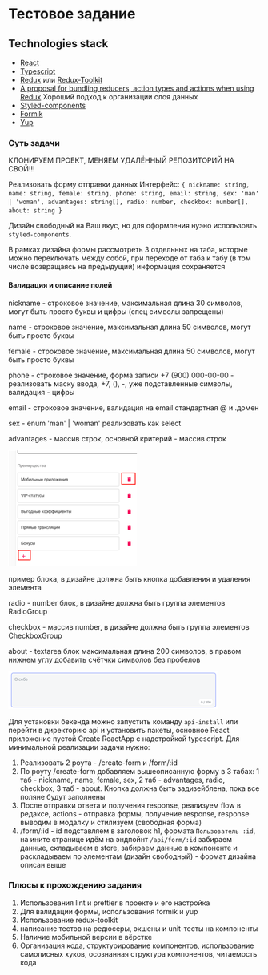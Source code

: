 # Тестовое задание

## Technologies stack
- [React](https://reactjs.org/docs/getting-started.html)
- [Typescript](https://www.typescriptlang.org/docs/home.html)
- [Redux](https://redux.js.org/api/api-reference) или [Redux-Toolkit](https://redux-toolkit.js.org/)
- [A proposal for bundling reducers, action types and actions when using Redux](https://github.com/erikras/ducks-modular-redux) Хороший подход к организации слоя данных
- [Styled-components](https://styled-components.com/)
- [Formik](https://formik.org/)
- [Yup](https://github.com/jquense/yup)

### Суть задачи

КЛОНИРУЕМ ПРОЕКТ, МЕНЯЕМ УДАЛЁННЫЙ РЕПОЗИТОРИЙ НА СВОЙ!!!

Реализовать форму отправки данных
Интерфейс:
`
{
    nickname: string,
    name: string,
    female: string,
    phone: string,
    email: string,
    sex: 'man' | 'woman',
    advantages: string[],
    radio: number,
    checkbox: number[],
    about: string
}
`

Дизайн свободный на Ваш вкус, но для оформления нуэно использовть `styled-components`.

В рамках дизайна формы рассмотреть 3 отдельных на таба, которые можно переключать между собой, при переходе от таба к табу (в том числе возвращаясь на предыдущий) информация сохраняется

#### Валидация и описание полей

nickname - строковое значение, максимальная длина 30 символов, могут быть просто буквы и цифры (спец символы запрещены)

name - строковое значение, максимальная длина 50 символов, могут быть просто буквы

female - строковое значение, максимальная длина 50 символов, могут быть просто буквы

phone - строковое значение, форма записи +7 (900) 000-00-00 - реализовать маску ввода, +7, (), -, уже подставленные символы, валидация - цифры

email - строковое значение, валидация на email стандартная @ и .домен

sex - enum 'man' | 'woman' реализовать как select

advantages - массив строк, основной критерий - массив строк

![img.png](img.png)

пример блока, в дизайне должна быть кнопка добавления и удаления элемента

radio - number блок, в дизайне должна быть группа элементов RadioGroup

checkbox - массив number, в дизайне должна быть группа элементов CheckboxGroup

about - textarea блок максимальная длина 200 символов, в правом нижнем углу добавить счётчки символов без пробелов

![img_1.png](img_1.png)

Для установки бекенда можно запустить команду `api-install` или перейти в директорию api и установить пакеты, основное React приложение пустой Create ReactApp с надстройкой typescript.
Для минимальной реализации задачи нужно:
1. Реализовать 2 роута - /create-form и /form/:id
2. По роуту /create-form добавляем вышеописанную форму в 3 табах: 1 таб - nickname, name, female, sex, 2 таб - advantages, radio, checkbox, 3 таб - about. Кнопка должна быть задизейблена, пока все поляне будут заполнены
3. После отправки ответа и получения response, реализуем flow в редаксе, actions - отправка формы, получение response, response выводим в модалку и стилизуем (свободная форма)
4. /form/:id - id подставляем в заголовок h1, формата `Пользователь :id`, на ините странице идём на эндпойнт `/api/form/:id` забираем данные, складываем в store, забираем данные в компоненте и раскладываем по элементам (дизайн свободный) - формат дизайна описан выше

### Плюсы к прохождению задания
1. Использования lint и prettier в проекте и его настройка
2. Для валидации формы, использования formik и yup
3. Использование redux-toolkit
4. написание тестов на редюсеры, экшены и unit-тесты на компоненты
5. Наличие мобильной версии в вёрстке
6. Организация кода, структурирование компонентов, использование самописных хуков, осознанная структура компонентов, читаемость кода 
